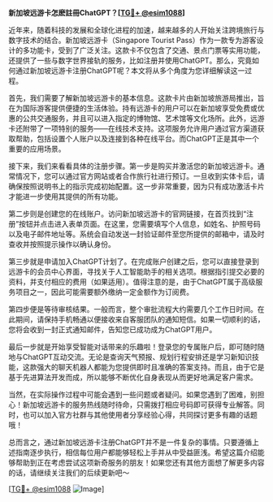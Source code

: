 **新加坡远游卡怎麽註冊ChatGPT？[[TG💪+ @esim1088](https://t.me/s/esim1088)]**

近年来，随着科技的发展和全球化进程的加速，越来越多的人开始关注跨境旅行与数字技术的结合。新加坡远游卡（Singapore Tourist Pass）作为一款专为游客设计的多功能卡，受到了广泛关注。这款卡不仅包含了交通、景点门票等实用功能，还提供了一些与数字世界接轨的服务，比如注册并使用ChatGPT。那么，究竟如何通过新加坡远游卡注册ChatGPT呢？本文将从多个角度为您详细解读这一过程。

首先，我们需要了解新加坡远游卡的基本信息。这款卡片由新加坡旅游局推出，旨在为国际游客提供便捷的生活体验。持有远游卡的用户可以在新加坡享受免费或优惠的公共交通服务，并且可以进入指定的博物馆、艺术馆等文化场所。此外，远游卡还附带了一项特别的服务——在线技术支持。这项服务允许用户通过官方渠道获取帮助，包括设置个人账户以及连接到各种在线平台。而ChatGPT正是其中一个重要的应用场景。

接下来，我们来看看具体的注册步骤。第一步是购买并激活您的新加坡远游卡。通常情况下，您可以通过官方网站或者合作旅行社进行预订。一旦收到实体卡后，请确保按照说明书上的指示完成初始配置。这一步非常重要，因为只有成功激活卡片才能进一步使用其提供的所有功能。

第二步则是创建您的在线账户。访问新加坡远游卡的官网链接，在首页找到“注册”按钮并点击进入表单页面。在这里，您需要填写个人信息，如姓名、护照号码以及电子邮件地址等。系统会自动发送一封验证邮件至您所提供的邮箱中，请及时查收并按照提示操作以确认身份。

第三步就是申请加入ChatGPT计划了。在完成账户创建之后，您可以直接登录到远游卡的会员中心界面，寻找关于人工智能助手的相关选项。根据指引提交必要的资料，并支付相应的费用（如果适用）。值得注意的是，由于ChatGPT属于高级服务项目之一，因此可能需要额外缴纳一定金额作为订阅费。

第四步便是等待审核结果。一般而言，整个审批流程大约需要几个工作日时间。在此期间，请保持手机畅通以便接收来自客服团队的通知短信。如果一切顺利的话，您将会收到一封正式通知邮件，告知您已成功成为ChatGPT用户。

最后一步就是开始享受智能对话带来的乐趣啦！登录您的专属账户后，即可随时随地与ChatGPT互动交流。无论是查询天气预报、规划行程安排还是学习新知识技能，这款强大的聊天机器人都能为您提供即时且准确的答案支持。而且，由于它是基于先进算法开发而成，所以能够不断优化自身表现从而更好地满足客户需求。

当然，在实际操作过程中可能会遇到一些问题或者疑问。如果您遇到了困难，别担心！新加坡远游卡的服务热线随时待命，只需拨打相应号码即可获得专业解答。同时，也可以加入官方社群与其他使用者分享经验心得，共同探讨更多有趣的话题哦！

总而言之，通过新加坡远游卡注册ChatGPT并不是一件复杂的事情。只要遵循上述指南逐步执行，相信每位用户都能够轻松上手并从中受益匪浅。希望这篇介绍能够帮助到正在考虑尝试这项新奇服务的朋友！如果您还有其他方面想了解更多内容的话，请继续关注我们的后续更新吧～

[[TG💪+ @esim1088](https://t.me/s/esim1088) ![Image](https://i.postimg.cc/4NQfJmqS/Snipaste-2025-05-13-00-14-12.png)]